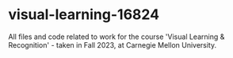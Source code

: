 # visual-learning-16824
All files and code related to work for the course 'Visual Learning &amp; Recognition' - taken in Fall 2023, at Carnegie Mellon University.
